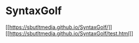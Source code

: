 # SyntaxGolf
[[https://sbutltmedia.github.io/SyntaxGolf/]]
[[https://sbutltmedia.github.io/SyntaxGolf/test.html]]